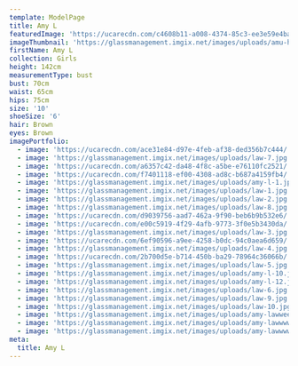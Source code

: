 ```yaml
---
template: ModelPage
title: Amy L
featuredImage: 'https://ucarecdn.com/c4608b11-a008-4374-85c3-ee3e59e4baf1/'
imageThumbnail: 'https://glassmanagement.imgix.net/images/uploads/amu-her-shadow-law.jpg'
firstName: Amy L
collection: Girls
height: 142cm
measurementType: bust
bust: 70cm
waist: 65cm
hips: 75cm
size: '10'
shoeSize: '6'
hair: Brown
eyes: Brown
imagePortfolio:
  - image: 'https://ucarecdn.com/ace31e84-d97e-4feb-af38-ded356b7c444/'
  - image: 'https://glassmanagement.imgix.net/images/uploads/law-7.jpg'
  - image: 'https://ucarecdn.com/a6357c42-da48-4f8c-a5be-e76110fc2521/'
  - image: 'https://ucarecdn.com/f7401118-ef00-4308-ad8c-b687a4159fb4/'
  - image: 'https://glassmanagement.imgix.net/images/uploads/amy-l-1.jpg'
  - image: 'https://glassmanagement.imgix.net/images/uploads/law-1.jpg'
  - image: 'https://glassmanagement.imgix.net/images/uploads/law-2.jpg'
  - image: 'https://glassmanagement.imgix.net/images/uploads/law-8.jpg'
  - image: 'https://ucarecdn.com/d9039756-aad7-462a-9f90-beb6b9b532e6/'
  - image: 'https://ucarecdn.com/e00c5919-4f29-4afb-9773-3f0e5b3430da/'
  - image: 'https://glassmanagement.imgix.net/images/uploads/law-3.jpg'
  - image: 'https://ucarecdn.com/6ef90596-a9ee-4258-b0dc-94c0aea6d659/'
  - image: 'https://glassmanagement.imgix.net/images/uploads/law-4.jpg'
  - image: 'https://ucarecdn.com/2b700d5e-b714-450b-ba29-78964c36066b/'
  - image: 'https://glassmanagement.imgix.net/images/uploads/law-5.jpg'
  - image: 'https://glassmanagement.imgix.net/images/uploads/amy-l-10.jpg'
  - image: 'https://glassmanagement.imgix.net/images/uploads/amy-l-12.jpg'
  - image: 'https://glassmanagement.imgix.net/images/uploads/law-6.jpg'
  - image: 'https://glassmanagement.imgix.net/images/uploads/law-9.jpg'
  - image: 'https://glassmanagement.imgix.net/images/uploads/law-10.jpg'
  - image: 'https://glassmanagement.imgix.net/images/uploads/amy-lawweeeee.jpg'
  - image: 'https://glassmanagement.imgix.net/images/uploads/amy-lawwww.jpg'
  - image: 'https://glassmanagement.imgix.net/images/uploads/amy-lawwwww.jpg'
meta:
  title: Amy L
---
```


